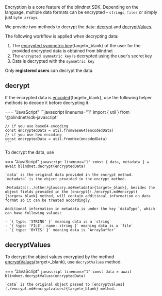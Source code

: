 Encryption is a core feature of the blindnet SDK. Depending on the language, multiple data formats can be encrypted - `strings`, `files` or simply just `byte arrays`.  

We provide two methods to decrypt the data: [decrypt](#decrypt) and [decryptValues](#decrypt).

The following workflow is applied when decrypting data:

1. The [encrypted symmetric key](../other/glossary.mdl#encrypted_data_key){target=_blank} of the user for the provided encrypted data is obtained from blindnet 
1. The `encrypted symmetric key` is decrypted using the user’s secret key
1. Data is decrypted with the `symmetric key`

Only **registered users** can decrypt the data.

## decrypt

If the encrypted data is [encoded](./encrypt.md#encode){target=_blank}, use the following helper methods to decode it before decrypting it.

=== "JavaScript"
    ```javascript linenums="1"
    import { util } from '@blindnet/sdk-javascript'

    // if you use base64 encoding
    const encryptedData = util.fromBase64(encodedData)
    // if you use hex encoding
    const encryptedData = util.fromHex(encodedData)
    ```

To decrypt the data, use

=== "JavaScript"
    ```javascript linenums="1"
    const { data, metadata } = await blindnet.decrypt(encryptedData)
    ```

    `data` is the original data provided in the encrypt method.  
    `metadata` is the object provided in the encrypt method.

    [Metadata](../other/glossary.md#metadata){target=_blank}, besides the object fields provided in the [encrypt](./encrypt.md#encrypt){target=_blank} method, will contain additional information on data format so it can be treated accordingly.

    Additional information in metadata is under the key `dataType`, which can have following values:
    
    - `{ type: 'STRING' }` meaning data is a `string`
    - `{ type: 'FILE', name: string }` meaning data is a `file`
    - `{ type: 'BYTES' }` meaning data is `ArrayBuffer`

## decryptValues
To decrypt the object values encrypted by the method [encryptValues](./encrypt.md#encryptvalues){target=_blank}, use `decryptValues` method.

=== "JavaScript"
    ```javascript linenums="1"
    const data = await blindnet.decryptValues(encryptedData)
    ```

    `data` is the original object passed to [encryptValues](./encrypt.md#encryptvalues){target=_blank} method.
